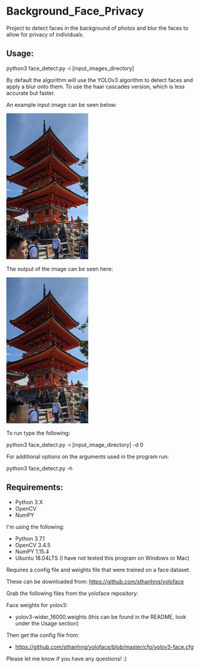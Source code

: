 # Background_Face_Privacy 

Project to detect faces in the background of photos and blur the faces to allow for privacy of individuals.

Usage:
-------------

python3 face_detect.py -i [input_images_directory]

By default the algorithm will use the YOLOv3 algorithm to detect faces and apply a blur onto them. To use the haar cascades version, which is less accurate but faster.

An example input image can be seen below:

![Input Image](images/kyoto_resized.jpg)

The output of the image can be seen here:

![Output Image](out_images_yolo/kyoto_resized_output.png)

To run type the following:

python3 face_detect.py -i [input_image_directory] -d 0

For additional options on the arguments used in the program run:

python3 face_detect.py -h


Requirements:
--------------

- Python 3.X
- OpenCV
- NumPY

I'm using the following:
- Python 3.7.1
- OpenCV 3.4.5
- NumPY  1.15.4
- Ubuntu 18.04LTS (I have not tested this program on Windows or Mac)

Requires a config file and weights file that were trained on a face dataset.

These can be downloaded from:
https://github.com/sthanhng/yoloface

Grab the following files from the yoloface repository:

Face weights for yolov3:
- yolov3-wider_16000.weights   (this can be found in the README, look under the Usage section)

Then get the config file from:
- https://github.com/sthanhng/yoloface/blob/master/cfg/yolov3-face.cfg



Please let me know if you have any questions! :)
